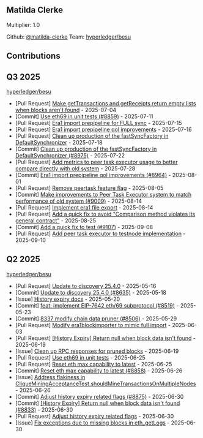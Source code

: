 
## Matilda Clerke
Multiplier: 1.0

Github: [@matilda-clerke](https://github.com/matilda-clerke)
Team: [hyperledger/besu](https://github.com/hyperledger/besu/pulls?q=author%3AMatilda-Clerke)


## Contributions

## Q3 2025


[hyperledger/besu](https://github.com/hyperledger/besu)
* [Pull Request] [Make getTransactions and getReceipts return empty lists when blocks aren't found](https://github.com/hyperledger/besu/pull/8910) - 2025-07-04
* [Commit] [Use eth69 in unit tests (#8859)](https://github.com/hyperledger/besu/commit/c58fff24418fc9018a576342c0be9f7dffb34588) - 2025-07-11
* [Pull Request] [Era1 import prepipeline for FULL sync](https://github.com/hyperledger/besu/pull/8958) - 2025-07-15
* [Pull Request] [Era1 import prepipeline qol improvements](https://github.com/hyperledger/besu/pull/8964) - 2025-07-16
* [Pull Request] [Clean up production of the fastSyncFactory in DefaultSynchronizer](https://github.com/hyperledger/besu/pull/8975) - 2025-07-18
* [Commit] [Clean up production of the fastSyncFactory in DefaultSynchronizer (#8975)](https://github.com/hyperledger/besu/commit/011dd30569288fd6c8f50badae35380869c367b2) - 2025-07-22
* [Pull Request] [Add metrics to peer task executor usage to better compare directly with old system](https://github.com/hyperledger/besu/pull/9009) - 2025-07-28
* [Commit] [Era1 import prepipeline qol improvements (#8964)](https://github.com/hyperledger/besu/commit/bb0182468740bd4851d7e53150570de0fd2ef320) - 2025-08-01
* [Pull Request] [Remove peertask feature flag](https://github.com/hyperledger/besu/pull/9032) - 2025-08-05
* [Commit] [Make improvements to Peer Task Executor system to match performance of old system (#9009)](https://github.com/hyperledger/besu/commit/0a37b9c148b296cf82900fb7c481afcbb0fc4cdb) - 2025-08-14
* [Pull Request] [Implement era1 file export](https://github.com/hyperledger/besu/pull/9081) - 2025-08-14
* [Pull Request] [Add a quick fix to avoid "Comparison method violates its general contract"](https://github.com/hyperledger/besu/pull/9107) - 2025-08-25
* [Commit] [Add a quick fix to test (#9107)](https://github.com/hyperledger/besu/commit/994694277cc69673256285a27b1b4d25fd9f2498) - 2025-09-08
* [Pull Request] [Add peer task executor to testnode implementation](https://github.com/hyperledger/besu/pull/9163) - 2025-09-10
## Q2 2025


[hyperledger/besu](https://github.com/hyperledger/besu)
* [Pull Request] [Update to discovery 25.4.0](https://github.com/hyperledger/besu/pull/8635) - 2025-05-16
* [Commit] [Update to discovery 25.4.0 (#8635)](https://github.com/hyperledger/besu/commit/c2a44623cf5eeb8ee76b854832a2f10261ea8c74) - 2025-05-18
* [Issue] [History expiry docs](https://github.com/hyperledger/besu/issues/8651) - 2025-05-20
* [Commit] [feat: implement EIP-7642 eth/69 subprotocol (#8519)](https://github.com/hyperledger/besu/commit/e51b676091eacb5aa64dff24de0c46989ff5c2d9) - 2025-05-23
* [Commit] [8337 modify chain data pruner (#8506)](https://github.com/hyperledger/besu/commit/1e084c7e88927fd65a9fbe68504066b2a741ad35) - 2025-05-29
* [Pull Request] [Modify era1blockimporter to mimic full import](https://github.com/hyperledger/besu/pull/8733) - 2025-06-03
* [Pull Request] [[History Expiry] Return null when block data isn't found](https://github.com/hyperledger/besu/pull/8833) - 2025-06-19
* [Issue] [Clean up RPC responses for pruned blocks](https://github.com/hyperledger/besu/issues/8831) - 2025-06-19
* [Pull Request] [Use eth69 in unit tests](https://github.com/hyperledger/besu/pull/8859) - 2025-06-25
* [Pull Request] [Reset eth max capability to latest](https://github.com/hyperledger/besu/pull/8858) - 2025-06-25
* [Commit] [Reset eth max capability to latest (#8858)](https://github.com/hyperledger/besu/commit/ab130a34cc0672a190e383d1f9560362b3210bd5) - 2025-06-26
* [Issue] [Address flakiness in CliqueMiningAcceptanceTest.shouldMineTransactionsOnMultipleNodes](https://github.com/hyperledger/besu/issues/8862) - 2025-06-26
* [Commit] [Adjust history expiry related flags (#8875)](https://github.com/hyperledger/besu/commit/b4efe30f494ea25ea5774387f9b162211047da9a) - 2025-06-30
* [Commit] [[History Expiry] Return null when block data isn't found (#8833)](https://github.com/hyperledger/besu/commit/a81af6016b112252b792dcc5de7bc96180792da3) - 2025-06-30
* [Pull Request] [Adjust history expiry related flags](https://github.com/hyperledger/besu/pull/8875) - 2025-06-30
* [Issue] [Fix exceptions due to missing blocks in eth_getLogs](https://github.com/hyperledger/besu/issues/8874) - 2025-06-30
